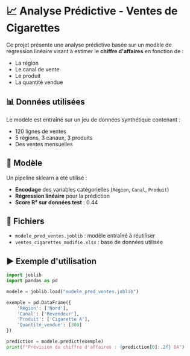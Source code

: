 
# 📈 Analyse Prédictive - Ventes de Cigarettes

Ce projet présente une analyse prédictive basée sur un modèle de régression linéaire visant à estimer le **chiffre d'affaires** en fonction de :

- La région
- Le canal de vente
- Le produit
- La quantité vendue

## 📊 Données utilisées

Le modèle est entraîné sur un jeu de données synthétique contenant :
- 120 lignes de ventes
- 5 régions, 3 canaux, 3 produits
- Des ventes mensuelles

## 🔧 Modèle

Un pipeline sklearn a été utilisé :

- **Encodage** des variables catégorielles (`Région`, `Canal`, `Produit`)
- **Régression linéaire** pour la prédiction
- **Score R² sur données test** : 0.44

## 📂 Fichiers

- `modele_pred_ventes.joblib` : modèle entraîné à réutiliser
- `ventes_cigarettes_modifie.xlsx` : base de données utilisée

## ▶️ Exemple d'utilisation

```python
import joblib
import pandas as pd

modele = joblib.load("modele_pred_ventes.joblib")

exemple = pd.DataFrame({
    'Région': ['Nord'],
    'Canal': ['Revendeur'],
    'Produit': ['Cigarette A'],
    'Quantité_vendue': [300]
})

prediction = modele.predict(exemple)
print(f"Prévision du chiffre d'affaires : {prediction[0]:.2f} DA")
```
